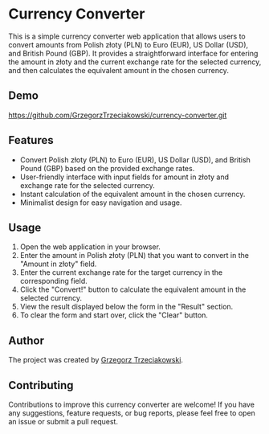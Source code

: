 # Currency Converter

This is a simple currency converter web application that allows users to convert amounts from Polish złoty (PLN) to Euro (EUR), US Dollar (USD), and British Pound (GBP). It provides a straightforward interface for entering the amount in złoty and the current exchange rate for the selected currency, and then calculates the equivalent amount in the chosen currency.

## Demo

https://github.com/GrzegorzTrzeciakowski/currency-converter.git

## Features

- Convert Polish złoty (PLN) to Euro (EUR), US Dollar (USD), and British Pound (GBP) based on the provided exchange rates.
- User-friendly interface with input fields for amount in złoty and exchange rate for the selected currency.
- Instant calculation of the equivalent amount in the chosen currency.
- Minimalist design for easy navigation and usage.

## Usage

1. Open the web application in your browser.
2. Enter the amount in Polish złoty (PLN) that you want to convert in the "Amount in złoty" field.
3. Enter the current exchange rate for the target currency in the corresponding field.
4. Click the "Convert!" button to calculate the equivalent amount in the selected currency.
5. View the result displayed below the form in the "Result" section.
6. To clear the form and start over, click the "Clear" button.
   
## Author

The project was created by [Grzegorz Trzeciakowski](https://github.com/GrzegorzTrzeciakowski).

## Contributing

Contributions to improve this currency converter are welcome! If you have any suggestions, feature requests, or bug reports, please feel free to open an issue or submit a pull request.

